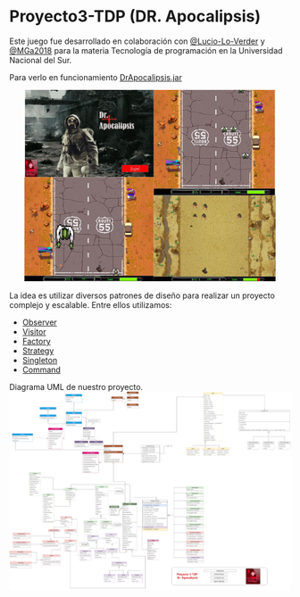 # Proyecto3-TDP (DR. Apocalipsis)

Este juego fue desarrollado en colaboración con <a href="https://github.com/Lucio-Lo-Verde">@Lucio-Lo-Verder</a> y <a href="https://github.com/MGa2018">@MGa2018</a> para la materia Tecnología de programación en la Universidad Nacional del Sur.

Para verlo en funcionamiento <a href="https://github.com/santozzi/Proyecto3-TDP/blob/master/Proyecto 3 - TdP.jar">DrApocalipsis.jar</a>
<p align="center">
  <img src="https://github.com/santozzi/Proyecto3-TDP/blob/master/drApocalipsis.png" width="450" title="DrApocalipsisPicture">
  
</p>

La idea es utilizar diversos patrones de diseño para realizar un proyecto complejo y escalable. Entre ellos utilizamos:
<ul>
    <li><a href="https://refactoring.guru/es/design-patterns/observer">Observer</a></li>
    <li><a href="https://refactoring.guru/es/design-patterns/visitor">Visitor</a></li>
    <li> <a href="https://refactoring.guru/es/design-patterns/factory-method">Factory</li></a>
    <li><a href="https://refactoring.guru/es/design-patterns/strategy">Strategy</a></li>
    <li><a href="https://refactoring.guru/es/design-patterns/singleton">Singleton</a></li>
    <li><a href="https://refactoring.guru/es/design-patterns/command">Command</a></li>
  </ul>
Diagrama UML de nuestro proyecto.
 <img src="https://github.com/santozzi/Proyecto3-TDP/blob/master/Proyecto%203%20-TDP.png" width="1700" title="UML">
